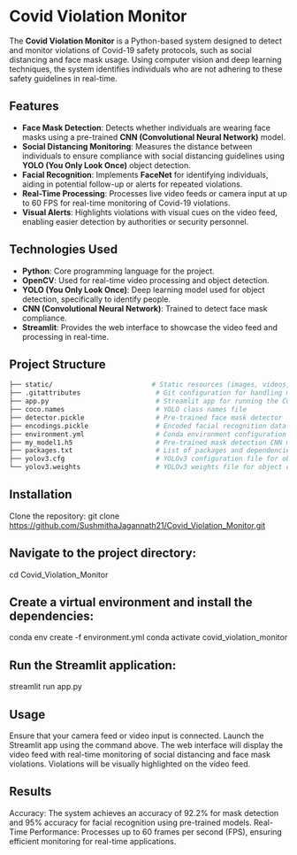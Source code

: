 # Covid Violation Monitor

The **Covid Violation Monitor** is a Python-based system designed to detect and monitor violations of Covid-19 safety protocols, such as social distancing and face mask usage. Using computer vision and deep learning techniques, the system identifies individuals who are not adhering to these safety guidelines in real-time.

## Features
- **Face Mask Detection**: Detects whether individuals are wearing face masks using a pre-trained **CNN (Convolutional Neural Network)** model.
- **Social Distancing Monitoring**: Measures the distance between individuals to ensure compliance with social distancing guidelines using **YOLO (You Only Look Once)** object detection.
- **Facial Recognition**: Implements **FaceNet** for identifying individuals, aiding in potential follow-up or alerts for repeated violations.
- **Real-Time Processing**: Processes live video feeds or camera input at up to 60 FPS for real-time monitoring of Covid-19 violations.
- **Visual Alerts**: Highlights violations with visual cues on the video feed, enabling easier detection by authorities or security personnel.

## Technologies Used
- **Python**: Core programming language for the project.
- **OpenCV**: Used for real-time video processing and object detection.
- **YOLO (You Only Look Once)**: Deep learning model used for object detection, specifically to identify people.
- **CNN (Convolutional Neural Network)**: Trained to detect face mask compliance.
- **Streamlit**: Provides the web interface to showcase the video feed and processing in real-time.

## Project Structure

```bash
├── static/                         # Static resources (images, videos, etc.)
├── .gitattributes                   # Git configuration for handling model and weights files
├── app.py                           # Streamlit app for running the Covid Violation Monitor
├── coco.names                       # YOLO class names file
├── detector.pickle                  # Pre-trained face mask detector
├── encodings.pickle                 # Encoded facial recognition data
├── environment.yml                  # Conda environment configuration
├── my_model1.h5                     # Pre-trained mask detection CNN model
├── packages.txt                     # List of packages and dependencies
├── yolov3.cfg                       # YOLOv3 configuration file for object detection
└── yolov3.weights                   # YOLOv3 weights file for object detection
```


## Installation
Clone the repository:
git clone https://github.com/SushmithaJagannath21/Covid_Violation_Monitor.git

## Navigate to the project directory:
cd Covid_Violation_Monitor

## Create a virtual environment and install the dependencies:
conda env create -f environment.yml
conda activate covid_violation_monitor

## Run the Streamlit application:
streamlit run app.py

## Usage
Ensure that your camera feed or video input is connected.
Launch the Streamlit app using the command above.
The web interface will display the video feed with real-time monitoring of social distancing and face mask violations.
Violations will be visually highlighted on the video feed.

## Results
Accuracy: The system achieves an accuracy of 92.2% for mask detection and 95% accuracy for facial recognition using pre-trained models.
Real-Time Performance: Processes up to 60 frames per second (FPS), ensuring efficient monitoring for real-time applications.

